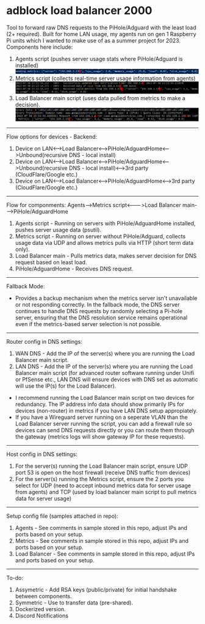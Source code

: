 # adblock load balancer 2000
Tool to forward raw DNS requests to the PiHole/Adguard with the least load (2+ required). Built for home LAN usage, my agents run on gen 1 Raspberry Pi units which I wanted to make use of as a summer project for 2023. Components here include: 
1. Agents script (pushes server usage stats where PiHole/Adguard is installed)
![agent](https://raw.githubusercontent.com/antoinesylvia/adblock_load_balancer/main/z_pics/agent.PNG)
2. Metrics script (collects real-time server usage information from agents)
![metrics](https://raw.githubusercontent.com/antoinesylvia/adblock_load_balancer/main/z_pics/metrics.PNG)
3. Load Balancer main script (uses data pulled from metrics to make a decision).
![load_balancer](https://raw.githubusercontent.com/antoinesylvia/adblock_load_balancer/main/z_pics/load_balancer.PNG)
-------------------
Flow options for devices - Backend:
1. Device on LAN<-->Load Balancer<-->PiHole/AdguardHome<-->Unbound(recursive DNS - local install)
2. Device on LAN<-->Load Balancer<-->PiHole/AdguardHome<-->Unbound(recursive DNS - local install)<-->3rd party (CloudFlare/Google etc.)
3. Device on LAN<-->Load Balancer<-->PiHole/AdguardHome<-->3rd party (CloudFlare/Google etc.)
-------------------
Flow for componments:
Agents-->Metrics script<--->Load Balancer main--->PiHole/AdguardHome

1. Agents script - Running on servers with PiHole/AdguardHome installed, pushes server usage data (psutil).
2. Metrics script - Running on server without PiHole/Adguard, collects usage data via UDP and allows metrics pulls via HTTP (short term data only).
3. Load Balancer main - Pulls metrics data, makes server decision for DNS request based on least load.
4. PiHole/AdguardHome - Receives DNS request.
-------------------
Fallback Mode:
- Provides a backup mechanism when the metrics server isn't unavailable or not responding correctly. In the fallback mode, the DNS server continues to handle DNS requests by randomly selecting a Pi-hole server, ensuring that the DNS resolution service remains operational even if the metrics-based server selection is not possible.
   
-------------------
Router config in DNS settings:
1. WAN DNS - Add the IP of the server(s) where you are running the Load Balancer main script.
2. LAN DNS - Add the IP of the server(s) where you are running the Load Balancer main script (for advanced router software running under Unifi or PfSense etc., LAN DNS will ensure devices with DNS set as automatic will use the IP(s) for the Load Balancer).

- I recommend running the Load Balancer main script on two devices for redundancy. The IP address info data should show primarily IPs for devices (non-router) in metrics if you have LAN DNS setup appropiately. 
- If you have a Wireguard server running on a seperate VLAN than the Load Balancer server running the script, you can add a firewall rule so devices can send DNS requests directly or you can route them through the gateway (metrics logs will show gateway IP for these requests).
-------------------
Host config in DNS settings:
1. For the server(s) running the Load Balancer main script, ensure UDP port 53 is open on the host firewall (receive DNS traffic from devices)
2. For the server(s) running the Metrics script, ensure the 2 ports you select for UDP (need to accept inbound metrics data for server usage from agents) and TCP (used by load balancer main script to pull metrics data for server usage)
-------------------
Setup config file (samples attached in repo):
1. Agents - See comments in sample stored in this repo, adjust IPs and ports based on your setup.
2. Metrics -  See comments in sample stored in this repo, adjust IPs and ports based on your setup.
3. Load Balancer -  See comments in sample stored in this repo, adjust IPs and ports based on your setup.
-------------------
To-do:
1. Assymetric - Add RSA keys (public/private) for initial handshake between components.
2. Symmetric - Use to transfer data (pre-shared).
3. Dockerized version.
4. Discord Notifications
